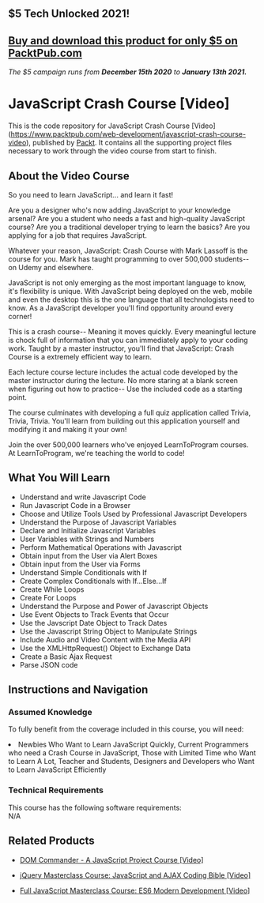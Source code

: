 ## $5 Tech Unlocked 2021!
[Buy and download this product for only $5 on PacktPub.com](https://www.packtpub.com/)
-----
*The $5 campaign         runs from __December 15th 2020__ to __January 13th 2021.__*




# JavaScript Crash Course [Video]
This is the code repository for JavaScript Crash Course [Video] (https://www.packtpub.com/web-development/javascript-crash-course-video), published by [Packt](https://www.packtpub.com/?utm_source=github). It contains all the supporting project files necessary to work through the video course from start to finish.
## About the Video Course
So you need to learn JavaScript... and learn it fast!

Are you a designer who's now adding JavaScript to your knowledge arsenal?  Are you a student who needs a fast and high-quality JavaScript course?  Are you a traditional developer trying to learn the basics?  Are you applying for a job that requires JavaScript.

Whatever your reason, JavaScript: Crash Course with Mark Lassoff is the course for you. Mark has taught programming to over 500,000 students-- on Udemy and elsewhere.  

JavaScript is not only emerging as the most important language to know, it's flexibility is unique. With JavaScript being deployed on the web, mobile and even the desktop this is the one language that all technologists need to know.  As a JavaScript developer you'll find opportunity around every corner!

This is a crash course-- Meaning it moves quickly.  Every meaningful lecture is chock full of information that you can immediately apply to your coding work. Taught by a master instructor, you'll find that JavaScript: Crash Course is a extremely efficient way to learn.  

Each lecture course lecture includes the actual code developed by the master instructor during the lecture.  No more staring at a blank screen when figuring out how to practice-- Use the included code as a starting point.

The course culminates with developing a full quiz application called Trivia, Trivia, Trivia.  You'll learn from building out this application yourself and modifying it and making it your own!

Join the over 500,000 learners who've enjoyed LearnToProgram courses.  At LearnToProgram, we're teaching the world to code!

<H2>What You Will Learn</H2>
<DIV class=book-info-will-learn-text>
<UL>
<LI> Understand and write Javascript Code</LI>
<LI>Run Javascript Code in a Browser</LI>
<LI>Choose and Utilize Tools Used by Professional Javascript Developers</LI>
<LI>Understand the Purpose of Javascript Variables</LI>
<LI>Declare and Initialize Javascript Variables</LI>
<LI>User Variables with Strings and Numbers</LI>
<LI>Perform Mathematical Operations with Javascript</LI>
<LI>Obtain input from the User via Alert Boxes</LI>
<LI>Obtain input from the User via Forms</LI>
<LI>Understand Simple Conditionals with If</LI>
<LI>Create Complex Conditionals with If...Else...If</LI>
<LI>Create While Loops</LI>
<LI>Create For Loops</LI>
<LI>Understand the Purpose and Power of Javascript Objects</LI>
<LI>Use Event Objects to Track Events that Occur</LI>
<LI>Use the Javscript Date Object to Track Dates</LI>
<LI>Use the Javascript String Object to Manipulate Strings</LI>
<LI>Include Audio and Video Content with the Media API</LI>
<LI>Use the XMLHttpRequest() Object to Exchange Data</LI>
<LI>Create a Basic Ajax Request</LI>
<LI>Parse JSON code </LI>
</UL></DIV>

## Instructions and Navigation
### Assumed Knowledge
To fully benefit from the coverage included in this course, you will need:<br/>
<DIV class=book-info-will-learn-text>
<LI> Newbies Who Want to Learn JavaScript Quickly, Current Programmers who need a Crash Course in JavaScript, Those with Limited Time who Want to Learn A Lot, Teacher and Students, Designers and Developers who Want to Learn JavaScript Efficiently	</li>
<DIV>

### Technical Requirements
This course has the following software requirements:<br/>
N/A

## Related Products
* [DOM Commander - A JavaScript Project Course [Video]
](https://www.packtpub.com/application-development/dom-commander-javascript-project-course-video)

* [jQuery Masterclass Course: JavaScript and AJAX Coding Bible [Video]
]( https://www.packtpub.com/application-development/jquery-masterclass-course-javascript-and-ajax-coding-bible-video)

* [Full JavaScript Masterclass Course: ES6 Modern Development [Video]
]( https://www.packtpub.com/application-development/full-javascript-masterclass-course-es6-modern-development-video)

